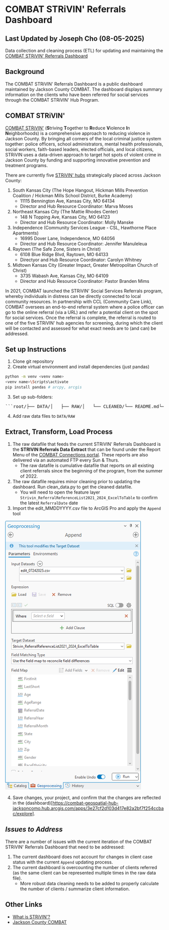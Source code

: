 # COMBAT STRiVIN' Referrals Dashboard
## Last Updated by Joseph Cho (08-05-2025)

Data collection and cleaning process (ETL) for updating and maintaining the [COMBAT STRiVIN' Referrals Dashboard](https://combat-geospatial-hub-jacksoncomo.hub.arcgis.com/apps/3e27cf2d103d417e82a2bf7f254ccbac/explore)

## Background 
The COMBAT STRiVIN' Referrals Dashboard is a public dashboard maintained by Jackson County COMBAT. The dashboard displays summary information on the clients who have been referred for social services through the COMBAT STRiVIN' Hub Program. 

## COMBAT STRiVIN' 

[COMBAT STRiVIN'](https://www.jacksoncountycombat.com/referrals) (**S**triving **T**ogether to **R**educe **V**iolence **I**n **N**eighborhoods) is a comprehensive approach to reducing violence in Jackson County. By bringing all corners of the local criminal justice system together: police officers, school administrators, mental health professionals, social workers, faith-based leaders, elected officials, and local citizens, STRiVIN uses a data-driven approach to target hot spots of violent crime in Jackson County by funding and supporting innovative prevention and treatment programs. 

There are currently five [STRiVIN' hubs](https://www.jacksoncountycombat.com/858/STRiVIN-Hubs) strategically placed across Jackson County: 
1. South Kansas City (The Hope Hangout, Hickman Mills Prevention Coalition / Hickman Mills School District, Burke Academy)
    - 11115 Bennington Ave, Kansas City, MO 64134
    - Director and Hub Resource Coordinator: Marva Moses
2. Northeast Kansas City (The Mattie Rhodes Center)
    - 148 N Topping Ave, Kansas City, MO 64123
    - Director and Hub Resource Coordinator: Molly Manske
3. Independence (Community Services League - CSL, Hawthorne Place Apartments)
    - 16995 Dover Lane, Independence, MO 64056
    - Director and Hub Resource Coordinator: Jennifer Manuleleua
4. Raytown (The Safe Zone, Sisters in Christ)
    - 6108 Blue Ridge Blvd, Raytown, MO 64133
    - Directyor and Hub Resource Coordinator: Carolyn Whitney
5. Midtown Kansas City (Greater Impact, Greater Metropolitan Church of Christ)
    - 3735 Wabash Ave, Kansas City, MO 64109
    - Director and Hub Resource Coordinator: Pastor Branden Mims

In 2021, COMBAT launched the STRiVIN' Social Services Referrals program, whereby individuals in distress can be directly connected to local community resources. In partnership with CCL (Community Care Link), COMBAT oversees an end-to-end referral system where a police officer can go to the online referral (via a URL) and refer a potential client on the spot for social services. Once the referral is complete, the referral is routed to one of the five STRiVIN' hub agencies for screening, during which the client will be contacted and assessed for what exact needs are to (and can) be addressed. 

## Set up Instructions
1. Clone git repository 
2. Create virtual environment and install dependencies (just pandas)
```bash
python -m venv <venv name>
<venv name>\Scripts\activate
pip install pandas # arcpy, arcgis
```
3. Set up sub-folders: 
<pre>```root/├── DATA/│   ├── RAW/│   └── CLEANED/└── README.md└── clean_data.py```</pre>
4. Add raw data files to `DATA/RAW`

## Extract, Transform, Load Process 
1. The raw datafile that feeds the current STRiVIN' Referrals Dashboard is the **STRIVIN Referrals Data Extract** that can be found under the Report Menu of the [COMBAT Connections portal](https://combatconnections.org/). These reports are also delivered via an automated FTP every Sun & Thurs.
    - The raw datafile is cumulative datafile that reports on all existing client referrals since the beginning of the program, from the summer of 2022. 
2. The raw datafile requires minor cleaning prior to updating the dashboard. Run clean_data.py to get the cleaned datafile.
    - You will need to open the feature layer `Strivin_ReferralReferenceList2021_2024_ExcelToTable` to confirm the latest `ReferralDate` date
3. Import the edit_MMDDYYYY.csv file to ArcGIS Pro and apply the `Append` tool 

![How to Append](how_to_append.png "How to append new data to feature layer")

4. Save changes, your project, and confirm that the changes are reflected in the (dashboard)[https://combat-geospatial-hub-jacksoncomo.hub.arcgis.com/apps/3e27cf2d103d417e82a2bf7f254ccbac/explore].

## ***Issues to Address***
There are a number of issues with the current iteration of the COMBAT STRiVIN' Referrals Dashboard that need to be addressed:
1. The current dashboard does not account for changes in client case status with the current `Append` updating process.
2. The current dashboard is overcounting the number of clients referred (as the same client can be represented multiple times in the raw data file). 
    - More robust data cleaning needs to be added to properly calculate the number of clients / summarize client information.

## Other Links
- [What is STRiVIN'?](https://www.jacksoncountycombat.com/1030/What-Is-STRiVIN)
- [Jackson County COMBAT](https://www.jacksoncountycombat.com/)